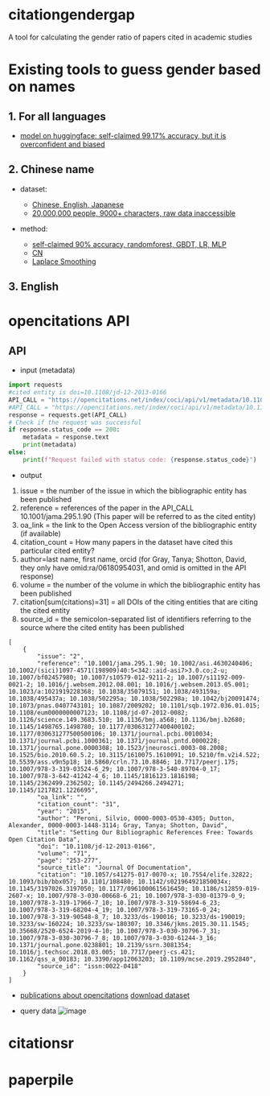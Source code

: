# citationgendergap
A tool for calculating the gender ratio of papers cited in academic studies

# Existing tools to guess gender based on names
## 1. For all languages  
- [model on huggingface: self-claimed 99.17% accuracy, but it is overconfident and biased](https://huggingface.co/datalearningpr/name_to_gender)  
## 2. Chinese name 
- dataset:  
  - [Chinese, English, Japanese](https://github.com/Carina999/Chinese-Names-Corpus)  
  - [20,000,000 people, 9000+ characters, raw data inaccessible](https://github.com/Carina999/ngender/blob/master/ngender/charfreq.csv)  
  
- method:
  - [self-claimed 90% accuracy, randomforest, GBDT, LR, MLP](http://blog.csdn.net/u013719780?viewmode=contents)  
  - [CN](https://blog.csdn.net/Island__lee/article/details/123336752)  
  - [Laplace Smoothing](https://blog.csdn.net/smile_Shujie/article/details/88757738)  
## 3. English


# opencitations API
## API
- input (metadata)
```python
import requests
#cited entity is doi=10.1108/jd-12-2013-0166
API_CALL = "https://opencitations.net/index/coci/api/v1/metadata/10.1108/jd-12-2013-0166" 
#API_CALL = "https://opencitations.net/index/coci/api/v1/metadata/10.1108/jd-12-2013-0166__10.1007/s11192-019-03217-6" # 2 papers
response = requests.get(API_CALL)
# Check if the request was successful 
if response.status_code == 200:
    metadata = response.text
    print(metadata)
else:
    print(f"Request failed with status code: {response.status_code}")
```
- output
1. issue = the number of the issue in which the bibliographic entity has been published
2. reference = references of the paper in the API_CALL 10.1001/jama.295.1.90 (This paper will be referred to as the cited entity)
3. oa_link = the link to the Open Access version of the bibliographic entity (if available)
4. citation_count = How many papers in the dataset have cited this particular cited entity?
5. author=last name, first name, orcid (for Gray, Tanya; Shotton, David, they only have omid:ra/06180954031, and omid is omitted in the API response)
6. volume = the number of the volume in which the bibliographic entity has been published
7. citation[sum(citations)=31] = all DOIs of the citing entities that are citing the cited entity
8. source_id =  the semicolon-separated list of identifiers referring to the source where the cited entity has been published
```
[
    {
        "issue": "2", 
        "reference": "10.1001/jama.295.1.90; 10.1002/asi.4630240406; 10.1002/(sici)1097-4571(198909)40:5<342::aid-asi7>3.0.co;2-u; 10.1007/bf02457980; 10.1007/s10579-012-9211-2; 10.1007/s11192-009-0021-2; 10.1016/j.websem.2012.08.001; 10.1016/j.websem.2013.05.001; 10.1023/a:1021919228368; 10.1038/35079151; 10.1038/493159a; 10.1038/495437a; 10.1038/502295a; 10.1038/502298a; 10.1042/bj20091474; 10.1073/pnas.0407743101; 10.1087/2009202; 10.1101/sqb.1972.036.01.015; 10.1108/eum0000000007123; 10.1108/jd-07-2012-0082; 10.1126/science.149.3683.510; 10.1136/bmj.a568; 10.1136/bmj.b2680; 10.1145/1498765.1498780; 10.1177/030631277400400102; 10.1177/030631277500500106; 10.1371/journal.pcbi.0010034; 10.1371/journal.pcbi.1000361; 10.1371/journal.pntd.0000228; 10.1371/journal.pone.0000308; 10.1523/jneurosci.0003-08.2008; 10.1525/bio.2010.60.5.2; 10.3115/1610075.1610091; 10.5210/fm.v2i4.522; 10.5539/ass.v9n5p18; 10.5860/crln.73.10.8846; 10.7717/peerj.175; 10.1007/978-3-319-03524-6_29; 10.1007/978-3-540-89704-0_17; 10.1007/978-3-642-41242-4_6; 10.1145/1816123.1816198; 10.1145/2362499.2362502; 10.1145/2494266.2494271; 10.1145/1217821.1226695",
        "oa_link": "",
        "citation_count": "31",
        "year": "2015",
        "author": "Peroni, Silvio, 0000-0003-0530-4305; Dutton, Alexander, 0000-0003-1448-3114; Gray, Tanya; Shotton, David",
        "title": "Setting Our Bibliographic References Free: Towards Open Citation Data",
        "doi": "10.1108/jd-12-2013-0166",
        "volume": "71",
        "page": "253-277",
        "source_title": "Journal Of Documentation",
        "citation": "10.1057/s41275-017-0070-x; 10.7554/elife.32822; 10.1093/bib/bbx057; 10.1101/108480; 10.1142/s021964921850034x; 10.1145/3197026.3197050; 10.1177/0961000615616450; 10.1186/s12859-019-2607-x; 10.1007/978-3-030-00668-6_21; 10.1007/978-3-030-01379-0_9; 10.1007/978-3-319-17966-7_10; 10.1007/978-3-319-58694-6_23; 10.1007/978-3-319-68204-4_19; 10.1007/978-3-319-73165-0_24; 10.1007/978-3-319-90548-8_7; 10.3233/ds-190016; 10.3233/ds-190019; 10.3233/sw-160224; 10.3233/sw-180307; 10.3346/jkms.2015.30.11.1545; 10.35668/2520-6524-2019-4-10; 10.1007/978-3-030-30796-7_31; 10.1007/978-3-030-30796-7_8; 10.1007/978-3-030-61244-3_16; 10.1371/journal.pone.0238801; 10.2139/ssrn.3081354; 10.1016/j.techsoc.2018.03.005; 10.7717/peerj-cs.421; 10.1162/qss_a_00183; 10.3390/app12063203; 10.1109/mcse.2019.2952840",
        "source_id": "issn:0022-0418"
    }
]
```

- [publications about opencitations](https://direct.mit.edu/qss/article/1/1/428/15580/OpenCitations-an-infrastructure-organization-for) 
[download dataset](http://opencitations.net/download)

- query data
![image](https://github.com/aaronrkaufman/citationgendergap/assets/89952811/3d4367d2-62b7-4bff-b925-47d00ca5154a)

# citationsr



# paperpile




